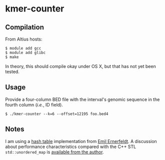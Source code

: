 # kmer-counter

Compilation
-----------

From Altius hosts:

```
$ module add gcc
$ module add glibc
$ make
```

In theory, this should compile okay under OS X, but that has not yet been tested.

Usage
-----

Provide a four-column BED file with the interval's genomic sequence in the fourth column (*i.e.*, ID field).

```
$ ./kmer-counter --k=6 --offset=12195 foo.bed4
```

Notes
-----

I am using a [hash table](https://en.wikipedia.org/wiki/Hash_table) implementation from [Emil Ernerfeldt](https://github.com/emilk/emilib/blob/master/emilib/hash_map.hpp). A discussion about performance characteristics compared with the C++ STL `std::unordered_map` is [available from the author](http://www.ilikebigbits.com/blog/2016/8/28/designing-a-fast-hash-table).